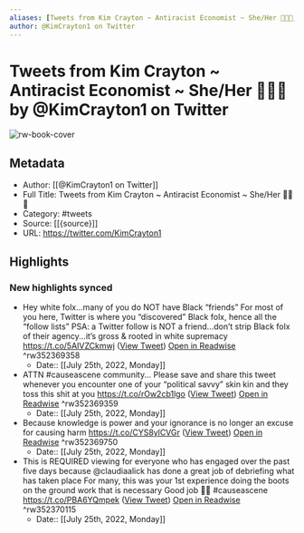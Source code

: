```yaml
---
aliases: [Tweets from Kim Crayton ~ Antiracist Economist ~ She/Her ✊🏾💛, Tweets from Kim Crayton ~ Antiracist Economist ~ She/Her ✊🏾💛]
author: @KimCrayton1 on Twitter
---
```

# Tweets from Kim Crayton ~ Antiracist Economist ~ She/Her ✊🏾💛 by @KimCrayton1 on Twitter

![rw-book-cover](https://pbs.twimg.com/profile_images/1522213139315519490/yHEHgq7F.jpg)

## Metadata
- Author: [[@KimCrayton1 on Twitter]]
- Full Title: Tweets from Kim Crayton ~ Antiracist Economist ~ She/Her ✊🏾💛
- Category: #tweets
- Source: [[{source}]]
- URL: https://twitter.com/KimCrayton1

## Highlights
### New highlights synced
- Hey white folx...many of you do NOT have Black “friends”
  For most of you here, Twitter is where you “discovered” Black folx, hence all the “follow lists”
  PSA: a Twitter follow is NOT a friend...don’t strip Black folx of their agency...it’s gross & rooted in white supremacy https://t.co/5AIVZCkmwj ([View Tweet](https://twitter.com/KimCrayton1/status/1284843434935750656)) [Open in Readwise](https://readwise.io/open/352369358) ^rw352369358
    - Date:: [[July 25th, 2022, Monday]]
- ATTN #causeascene community...
  Please save and share this tweet whenever you encounter one of your “political savvy” skin kin and they toss this shit at you https://t.co/rOw2cb1lgo ([View Tweet](https://twitter.com/KimCrayton1/status/1284628813436067840)) [Open in Readwise](https://readwise.io/open/352369359) ^rw352369359
    - Date:: [[July 25th, 2022, Monday]]
- Because knowledge is power and your ignorance is no longer an excuse for causing harm https://t.co/CYS8ylCVGr ([View Tweet](https://twitter.com/KimCrayton1/status/1279108808128724992)) [Open in Readwise](https://readwise.io/open/352369750) ^rw352369750
    - Date:: [[July 25th, 2022, Monday]]
- This is REQUIRED viewing for everyone who has engaged over the past five days because @claudiaalick has done a great job of debriefing what has taken place
  For many, this was your 1st experience doing the boots on the ground work that is necessary
  Good job 👏🏾 
  #causeascene https://t.co/PBA6YQmpek ([View Tweet](https://twitter.com/KimCrayton1/status/1187494921441337348)) [Open in Readwise](https://readwise.io/open/352370115) ^rw352370115
    - Date:: [[July 25th, 2022, Monday]]
